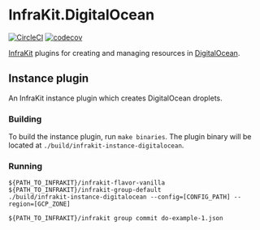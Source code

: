 InfraKit.DigitalOcean
=====================

[![CircleCI](https://circleci.com/gh/docker/infrakit.digitalocean.svg?style=svg&circle-token=df12ee3a96564afcccc29468bdb28f8931899581)](https://circleci.com/gh/docker/infrakit.digitalocean)
[![codecov](https://codecov.io/gh/docker/infrakit.digitalocean/branch/master/graph/badge.svg?token=MUiFRcmQVF)](https://codecov.io/gh/docker/infrakit.digitalocean)

[InfraKit](https://github.com/docker/infrakit) plugins for creating and managing resources in [DigitalOcean](https://www.digitalocean.com/).

## Instance plugin

An InfraKit instance plugin which creates DigitalOcean droplets.

### Building

To build the instance plugin, run `make binaries`. The plugin binary
will be located at `./build/infrakit-instance-digitalocean`.

### Running

```
${PATH_TO_INFRAKIT}/infrakit-flavor-vanilla
${PATH_TO_INFRAKIT}/infrakit-group-default
./build/infrakit-instance-digitalocean --config=[CONFIG_PATH] --region=[GCP_ZONE]

${PATH_TO_INFRAKIT}/infrakit group commit do-example-1.json
```
